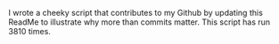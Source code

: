 I wrote a cheeky script that contributes to my Github by updating this ReadMe to illustrate why more than commits matter. This script has run 3810 times.
